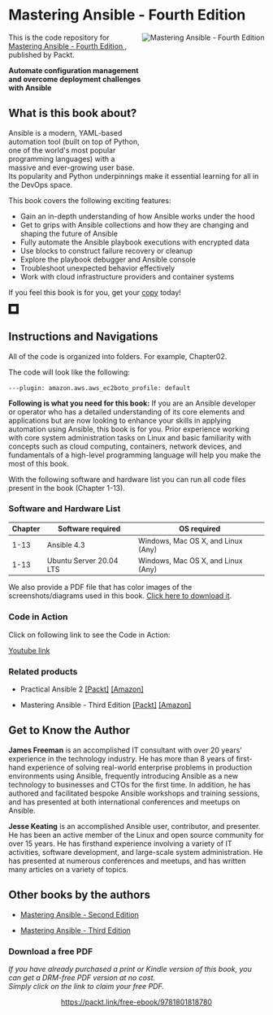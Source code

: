 


# Mastering Ansible - Fourth Edition 

<a href="https://www.packtpub.com/product/mastering-ansible-fourth-edition/9781801818780?utm_source=github&utm_medium=repository&utm_campaign=9781801818780"><img src="https://static.packt-cdn.com/products/9781801818780/cover/smaller" alt="Mastering Ansible - Fourth Edition " height="256px" align="right"></a>

This is the code repository for [Mastering Ansible - Fourth Edition ](https://www.packtpub.com/product/mastering-ansible-fourth-edition/9781801818780?utm_source=github&utm_medium=repository&utm_campaign=9781801818780), published by Packt.

**Automate configuration management and overcome deployment challenges with Ansible**

## What is this book about?
Ansible is a modern, YAML-based automation tool (built on top of Python, one of the world's most popular programming languages) with a massive and ever-growing user base. Its popularity and Python underpinnings make it essential learning for all in the DevOps space. 

This book covers the following exciting features:
* Gain an in-depth understanding of how Ansible works under the hood
* Get to grips with Ansible collections and how they are changing and shaping the future of Ansible
* Fully automate the Ansible playbook executions with encrypted data
* Use blocks to construct failure recovery or cleanup
* Explore the playbook debugger and Ansible console
* Troubleshoot unexpected behavior effectively
* Work with cloud infrastructure providers and container systems

If you feel this book is for you, get your [copy](https://www.amazon.com/dp/1801818789) today!

<a href="https://www.packtpub.com/?utm_source=github&utm_medium=banner&utm_campaign=GitHubBanner"><img src="https://raw.githubusercontent.com/PacktPublishing/GitHub/master/GitHub.png" 
alt="https://www.packtpub.com/" border="5" /></a>

## Instructions and Navigations
All of the code is organized into folders. For example, Chapter02.

The code will look like the following:
```
---plugin: amazon.aws.aws_ec2boto_profile: default
```

**Following is what you need for this book:**
If you are an Ansible developer or operator who has a detailed understanding of its core elements and applications but are now looking to enhance your skills in applying automation using Ansible, this book is for you. Prior experience working with core system administration tasks on Linux and basic familiarity with concepts such as cloud computing, containers, network devices, and fundamentals of a high-level programming language will help you make the most of this book.

With the following software and hardware list you can run all code files present in the book (Chapter 1-13).
### Software and Hardware List
| Chapter | Software required | OS required |
| -------- | ------------------------------------ | ----------------------------------- |
| 1-13 | Ansible 4.3 | Windows, Mac OS X, and Linux (Any) |
| 1-13 | Ubuntu Server 20.04 LTS | Windows, Mac OS X, and Linux (Any) |

We also provide a PDF file that has color images of the screenshots/diagrams used in this book. [Click here to download it](https://static.packt-cdn.com/downloads/9781801818780_ColorImages.pdf).

### Code in Action
Click on following link to see the Code in Action:

[Youtube link](https://bit.ly/3vvkzbP)

### Related products
* Practical Ansible 2  [[Packt]](https://www.packtpub.com/product/practical-ansible-2/9781789807462?utm_source=github&utm_medium=repository&utm_campaign=9781789807462) [[Amazon]](https://www.amazon.com/dp/1789807468)

* Mastering Ansible - Third Edition  [[Packt]](https://www.packtpub.com/product/mastering-ansible-third-edition/9781789951547?utm_source=github&utm_medium=repository&utm_campaign=9781789951547) [[Amazon]](https://www.amazon.com/dp/1789951542)

## Get to Know the Author
**James Freeman**
is an accomplished IT consultant with over 20 years' experience in the technology industry. He has more than 8 years of first-hand experience of solving real-world enterprise problems in production environments using Ansible, frequently introducing Ansible as a new technology to businesses and CTOs for the first time. In addition, he has authored and facilitated bespoke Ansible workshops and training sessions, and has presented at both international conferences and meetups on Ansible.

**Jesse Keating**
is an accomplished Ansible user, contributor, and presenter. He has been an active member of the Linux and open source community for over 15 years. He has firsthand experience involving a variety of IT activities, software development, and large-scale system administration. He has presented at numerous conferences and meetups, and has written many articles on a variety of topics.

## Other books by the authors
* [Mastering Ansible - Second Edition ](https://www.packtpub.com/networking-and-servers/mastering-ansible-second-edition?utm_source=github&utm_medium=repository&utm_campaign=9781787125681)

* [Mastering Ansible - Third Edition ](https://www.packtpub.com/virtualization-and-cloud/mastering-ansible-third-edition?utm_source=github&utm_medium=repository&utm_campaign=9781789951547)
### Download a free PDF

 <i>If you have already purchased a print or Kindle version of this book, you can get a DRM-free PDF version at no cost.<br>Simply click on the link to claim your free PDF.</i>
<p align="center"> <a href="https://packt.link/free-ebook/9781801818780">https://packt.link/free-ebook/9781801818780 </a> </p>